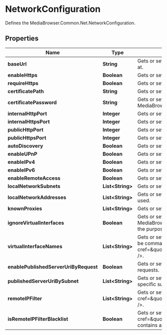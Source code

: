 

# NetworkConfiguration

Defines the MediaBrowser.Common.Net.NetworkConfiguration.

## Properties

| Name | Type | Description | Notes |
|------------ | ------------- | ------------- | -------------|
|**baseUrl** | **String** | Gets or sets a value used to specify the URL prefix that your Jellyfin instance can be accessed at. |  [optional] |
|**enableHttps** | **Boolean** | Gets or sets a value indicating whether to use HTTPS. |  [optional] |
|**requireHttps** | **Boolean** | Gets or sets a value indicating whether the server should force connections over HTTPS. |  [optional] |
|**certificatePath** | **String** | Gets or sets the filesystem path of an X.509 certificate to use for SSL. |  [optional] |
|**certificatePassword** | **String** | Gets or sets the password required to access the X.509 certificate data in the file specified by MediaBrowser.Common.Net.NetworkConfiguration.CertificatePath. |  [optional] |
|**internalHttpPort** | **Integer** | Gets or sets the internal HTTP server port. |  [optional] |
|**internalHttpsPort** | **Integer** | Gets or sets the internal HTTPS server port. |  [optional] |
|**publicHttpPort** | **Integer** | Gets or sets the public HTTP port. |  [optional] |
|**publicHttpsPort** | **Integer** | Gets or sets the public HTTPS port. |  [optional] |
|**autoDiscovery** | **Boolean** | Gets or sets a value indicating whether Autodiscovery is enabled. |  [optional] |
|**enableUPnP** | **Boolean** | Gets or sets a value indicating whether to enable automatic port forwarding. |  [optional] |
|**enableIPv4** | **Boolean** | Gets or sets a value indicating whether IPv6 is enabled. |  [optional] |
|**enableIPv6** | **Boolean** | Gets or sets a value indicating whether IPv6 is enabled. |  [optional] |
|**enableRemoteAccess** | **Boolean** | Gets or sets a value indicating whether access from outside of the LAN is permitted. |  [optional] |
|**localNetworkSubnets** | **List&lt;String&gt;** | Gets or sets the subnets that are deemed to make up the LAN. |  [optional] |
|**localNetworkAddresses** | **List&lt;String&gt;** | Gets or sets the interface addresses which Jellyfin will bind to. If empty, all interfaces will be used. |  [optional] |
|**knownProxies** | **List&lt;String&gt;** | Gets or sets the known proxies. |  [optional] |
|**ignoreVirtualInterfaces** | **Boolean** | Gets or sets a value indicating whether address names that match MediaBrowser.Common.Net.NetworkConfiguration.VirtualInterfaceNames should be ignored for the purposes of binding. |  [optional] |
|**virtualInterfaceNames** | **List&lt;String&gt;** | Gets or sets a value indicating the interface name prefixes that should be ignored. The list can be comma separated and values are case-insensitive. &lt;seealso cref&#x3D;\&quot;P:MediaBrowser.Common.Net.NetworkConfiguration.IgnoreVirtualInterfaces\&quot; /&gt;. |  [optional] |
|**enablePublishedServerUriByRequest** | **Boolean** | Gets or sets a value indicating whether the published server uri is based on information in HTTP requests. |  [optional] |
|**publishedServerUriBySubnet** | **List&lt;String&gt;** | Gets or sets the PublishedServerUriBySubnet  Gets or sets PublishedServerUri to advertise for specific subnets. |  [optional] |
|**remoteIPFilter** | **List&lt;String&gt;** | Gets or sets the filter for remote IP connectivity. Used in conjunction with &lt;seealso cref&#x3D;\&quot;P:MediaBrowser.Common.Net.NetworkConfiguration.IsRemoteIPFilterBlacklist\&quot; /&gt;. |  [optional] |
|**isRemoteIPFilterBlacklist** | **Boolean** | Gets or sets a value indicating whether &lt;seealso cref&#x3D;\&quot;P:MediaBrowser.Common.Net.NetworkConfiguration.RemoteIPFilter\&quot; /&gt; contains a blacklist or a whitelist. Default is a whitelist. |  [optional] |



